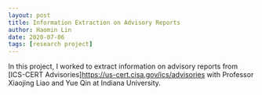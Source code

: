 ```yaml
---
layout: post
title: Information Extraction on Advisory Reports
author: Haomin Lin
date: 2020-07-06
tags: [research project]
---
```


In this project, I worked to extract information on advisory reports from [ICS-CERT Advisories]https://us-cert.cisa.gov/ics/advisories with Professor Xiaojing Liao and Yue Qin at Indiana University.
